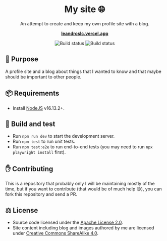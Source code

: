 <h1 align="center">My site 🌐</h1>

<p align="center">
  An attempt to create and keep my own profile site with a blog.
</p>

<p align="center">
  <a href="https://leandroslc.vercel.app"><strong>leandroslc.vercel.app</strong></a>
</p>

<p align="center">
  <img src="https://github.com/leandroslc/my-site/actions/workflows/ci.yml/badge.svg" alt="Build status" />
  <img src="https://github.com/leandroslc/my-site/actions/workflows/deploy.yml/badge.svg" alt="Build status" />
</p>

## :book: Purpose
A profile site and a blog about things that I wanted to know and that maybe should be important to other people.

## :package: Requirements
- Install [NodeJS](https://nodejs.org) v16.13.2+.

## :briefcase: Build and test
- Run `npm run dev` to start the development server.
- Run `npm test` to run unit tests.
- Run `npm test:e2e` to run end-to-end tests (you may need to run `npx playwright install` first).

## :hand: Contributing
This is a repository that probably only I will be maintaining mostly of the time, but if you want to contribute (that would be of much help :blush:), you can fork this repository and send a PR.

## :balance_scale: License
- Source code licensed under the [Apache License 2.0](https://www.apache.org/licenses/LICENSE-2.0).
- Site content including blog and images authored by me are licensed under [Creative Commons ShareAlike 4.0](https://creativecommons.org/licenses/by-sa/4.0/legalcode).
